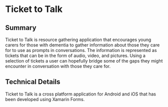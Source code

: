 # Ticket to Talk
## Summary
Ticket to Talk is resource gathering application that encourages young carers for those with dementia to gather information about those they care for to use as prompts in conversations. The information is represented as tickets that can be in the form of audio, video, and pictures. Using a selection of tickets a user can hopefully bridge some of the gaps they might encounter in conversation with those they care for.

## Technical Details
Ticket to Talk is a cross platform application for Android and iOS that has been developed using Xamarin Forms.
